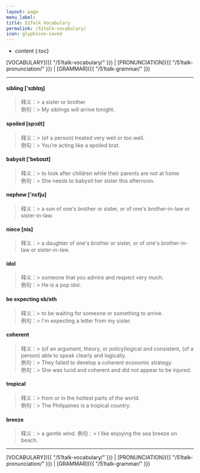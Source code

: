 ```yaml
---
layout: page
menu_label:
title: 51Talk Vocabulary
permalink: /51talk-vocabulary/
icon: glyphicon-saved
---
```



* content
{:toc}


[VOCABULARY]({{ "/51talk-vocabulary/" }}) \|
[PRONUNCIATION]({{ "/51talk-pronunciation/" }}) \|
[GRAMMAR]({{ "/51talk-grammar/" }})

---

#### sibling ['sɪblɪŋ]
>释义：> a sister or brother  
>例句：> My siblings will arrive tonight.

#### spoiled [spɔɪlt]
>释义：> (of a ​person) ​treated very well or too well.  
>例句：> You’re ​acting like a spoiled ​brat.

#### babysit ['bebɪsɪt]
>释义：> to look after children while their parents are not at home  
>例句：> She needs to babysit her sister this afternoon.

#### nephew ['nɛfju]
>释义：> a son of one's brother or sister, or of one's brother-in-law or sister-in-law.

#### niece [nis]
>释义：> a daughter of one's brother or sister, or of one's brother-in-law or sister-in-law.

#### idol
>释义：> someone that you admire and respect very much.  
>例句：> He is a pop idol.

#### be expecting sb/sth
>释义：> to be waiting for someone or something to arrive.  
>例句：> I'm expecting a letter from my sister.

#### coherent
>释义：> (of an argument, theory, or policy)logical and consistent,   (of a person) able to speak clearly and logically.  
>例句：> They failed to develop a coherent economic strategy.  
>例句：> She was lucid and coherent and did not appear to be injured.

#### tropical
>释义：> from or in the hottest parts of the world.  
>例句：> The Philippines is a tropical country.

#### breeze
>释义：> a gentle wind.
>例句：> I like enjoying the sea breeze on beach.





---

[VOCABULARY]({{ "/51talk-vocabulary/" }}) \|
[PRONUNCIATION]({{ "/51talk-pronunciation/" }}) \|
[GRAMMAR]({{ "/51talk-grammar/" }})
